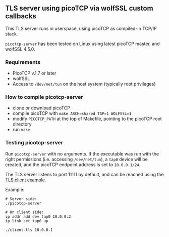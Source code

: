 ## TLS server using picoTCP via wolfSSL custom callbacks

This TLS server runs in userspace, using picoTCP as compiled-in TCP/IP stack.

`picotcp-server` has been tested on Linux using latest picoTCP master, and wolfSSL 4.5.0.


### Requirements

- PicoTCP v.1.7 or later
- wolfSSL
- Access to `/dev/net/tun` on the host system (typically root privileges)

### How to compile picotcp-server

- clone or download picoTCP
- compile picoTCP with `make ARCH=shared TAP=1 WOLFSSL=1`
- modify `PICOTCP_PATH` at the top of Makefile, pointing to the picoTCP root directory
- run `make`
 
### Testing picotcp-server

Run `picotcp-server` with no arguments. If the executable was run with the right permissions (i.e. accessing `/dev/net/tun`), a `tap0` device will be created, and the picoTCP endpoint address is set to `10.0.0.1/24`.

The TLS server listens to port 11111 by default, and can be reached using the [TLS client example](../tls/client-tls.c).

Example:

```(bash)
# Server side:
./picotcp-server

# On client side:
ip addr add dev tap0 10.0.0.2
ip link set tap0 up

./client-tls 10.0.0.1

```
